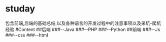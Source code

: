 # studay
包含前端,后端的基础总结,以及各种语言的开发过程中的注意事项以及采坑-爬坑经验 
#Content
##后端
###--Java
###--PHP
###--Python
##前端
###--Js
###--css
###--html
  